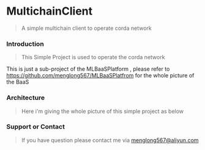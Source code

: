 # MultichainClient
> A simple multichain client to operate corda network

### Introduction
> This Simple Project is used to operate the corda network 

This is just a sub-project of the MLBaaSPlatform , please refer to https://github.com/menglong567/MLBaaSPlatfrom for the whole picture of the BaaS

### Architecture
> Here i'm giving the whole picture of this simple project as below

### Support or Contact
> If you have question please contact me via menglong567@aliyun.com
